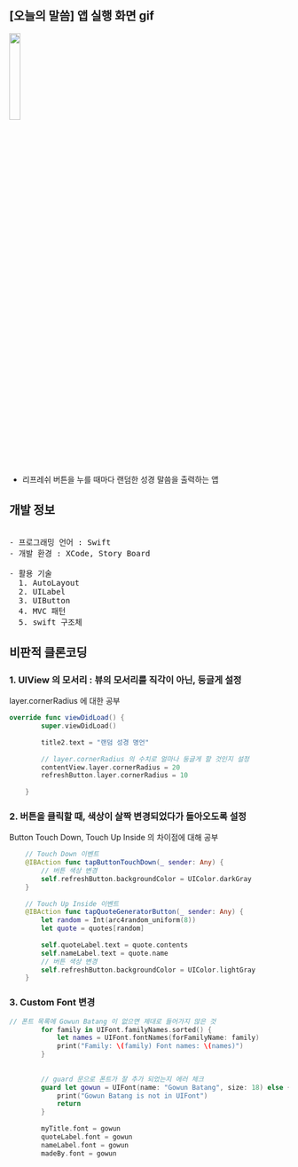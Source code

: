 ## [오늘의 말씀] 앱 실행 화면 gif

<img src="https://user-images.githubusercontent.com/61315014/140076686-1a4c074e-2616-4b1d-9e15-ced1aa3e6c63.gif" width = "20%">

- 리프레쉬 버튼을 누를 때마다 랜덤한 성경 말씀을 출력하는 앱

## 개발 정보

<pre>

- 프로그래밍 언어 : Swift   
- 개발 환경 : XCode, Story Board

- 활용 기술
  1. AutoLayout
  2. UILabel
  3. UIButton
  4. MVC 패턴
  5. swift 구조체
</pre>


## 비판적 클론코딩 

### 1. UIView 의 모서리 : 뷰의 모서리를 직각이 아닌, 둥글게 설정   
layer.cornerRadius 에 대한 공부

```swift
override func viewDidLoad() {
        super.viewDidLoad()
        
        title2.text = "랜덤 성경 명언"
        
        // layer.cornerRadius 의 수치로 얼마나 둥글게 할 것인지 설정
        contentView.layer.cornerRadius = 20
        refreshButton.layer.cornerRadius = 10
        
    }
```

### 2. 버튼을 클릭할 때, 색상이 살짝 변경되었다가 돌아오도록 설정   
Button Touch Down, Touch Up Inside 의 차이점에 대해 공부

```swift
    // Touch Down 이벤트
    @IBAction func tapButtonTouchDown(_ sender: Any) {
        // 버튼 색상 변경
        self.refreshButton.backgroundColor = UIColor.darkGray
    }
    
    // Touch Up Inside 이벤트
    @IBAction func tapQuoteGeneratorButton(_ sender: Any) {
        let random = Int(arc4random_uniform(8))
        let quote = quotes[random]
        
        self.quoteLabel.text = quote.contents
        self.nameLabel.text = quote.name
        // 버튼 색상 변경
        self.refreshButton.backgroundColor = UIColor.lightGray
    }
```

### 3. Custom Font 변경

```swift
// 폰트 목록에 Gowun Batang 이 없으면 제대로 들어가지 않은 것
        for family in UIFont.familyNames.sorted() {
            let names = UIFont.fontNames(forFamilyName: family)
            print("Family: \(family) Font names: \(names)")
        }
        
        
        // guard 문으로 폰트가 잘 추가 되었는지 에러 체크
        guard let gowun = UIFont(name: "Gowun Batang", size: 18) else {
            print("Gowun Batang is not in UIFont")
            return
        }
        
        myTitle.font = gowun
        quoteLabel.font = gowun
        nameLabel.font = gowun
        madeBy.font = gowun

```
